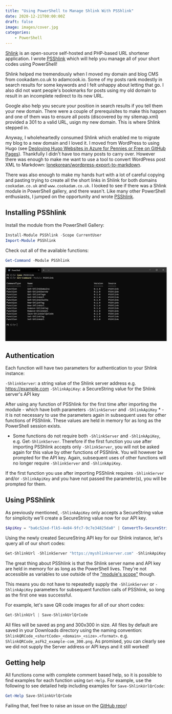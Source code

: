 ```yaml
---
title: "Using PowerShell to Manage Shlink With PSShlink"
date: 2020-12-21T00:00:00Z
draft: false
image: images/cover.jpg
categories:
    - PowerShell
---
```


[Shlink](https://shlink.io/) is an open-source self-hosted and PHP-based URL shortener application. I wrote [PSShlink](https://github.com/codaamok/psshlink) which will help you manage all of your short codes using PowerShell!

Shlink helped me tremendously when I moved my domain and blog CMS from cookadam.co.uk to adamcook.io. Some of my posts rank modestly in search results for some keywords and I felt unhappy about letting that go. I also did not want people's bookmarks for posts using my old domain to result in an incomplete redirect to its new URL.

Google also help you secure your position in search results if you tell them your new domain. There were a couple of prerequisites to make this happen and one of them was to ensure all posts (discovered by my sitemap.xml) provided a 301 to a valid URL, usign my new domain. This is where Shlink stepped in.

Anyway, I wholeheartedly consumed Shlink which enabled me to migrate my blog to a new domain and I loved it. I moved from WordPress to using Hugo (see [Deploying Hugo Websites in Azure for Pennies or Free on GitHub Pages](https://adamcook.io/p/deploying-hugo-websites-in-azure-for-pennies-or-free-on-github-pages/)). Thankfully I didn't have too many posts to carry over. However there was enough to make me want to use a tool to convert WordPress post XML to Markdown: [lonekorean/wordpress-export-to-markdown](https://github.com/lonekorean/wordpress-export-to-markdown).

There was also enough to make my hands hurt with a lot of careful copying and pasting trying to create all the short links in Shlink for both domains `cookadam.co.uk` and `www.cookadam.co.uk`. I looked to see if there was a Shlink module in PowerShell gallery, and there wasn't. Like many other PowerShell enthusiasts, I jumped on the opportunity and wrote [PSShlink](https://github.com/codaamok/PSShlink).

## Installing PSShlink

Install the module from the PowerShell Gallery:

```powershell
Install-Module PSShlink -Scope CurrentUser
Import-Module PSShlink
```

Check out all of the available functions:

```powershell
Get-Command -Module PSShlink
```

![](images/1.jpg)

## Authentication

Each function will have two parameters for authentication to your Shlink instance:

`-ShlinkServer`: a string value of the Shlink server address e.g. https://example.com
`-ShlinkApiKey`: a SecureString value for the Shlink server's API key

After using any function of PSShlink for the first time after importing the module - which have both parameters `-ShlinkServer` and `-ShlinkApiKey` * - it is not necessary to use the parameters again in subsequent uses for other functions of PSShlink. These values are held in memory for as long as the PowerShell session exists.

* Some functions do not require both `-ShlinkServer` and `-ShlinkApiKey`, e.g. Get`-ShlinkServer`. Therefore if the first function you use after importing PSShlink accepts only `-ShlinkServer`, you will not be asked again for this value by other functions of PSShlink. You will however be prompted for the API key. Again, subsequent uses of other functions will no longer require `-ShlinkServer` and `-ShlinkApiKey`.

If the first function you use after importing PSShlink requires `-ShlinkServer` and/or `-ShlinkApiKey` and you have not passed the parameter(s), you will be prompted for them.

## Using PSShlink

As previously mentioned, `-ShlinkApiKey` only accepts a SecureString value for simplicity we'll create a SecureString value now for our API key.

```powershell
$ApiKey = "ba6c52ed-flk5-4e84-9fc7-9c7e34825da0" | ConvertTo-SecureString -AsPlainText -Force
```

Using the newly created SecureString API key for our Shlink instance, let's query all of our short codes:

```powershell
Get-ShlinkUrl -ShlinkServer "https://myshlinkserver.com" -ShlinkApiKey $ApiKey
```

The great thing about PSShlink is that the Shlink server name and API key are held in memory for as long as the PowerShell lives. They're not accessible as variables to use outside of the ["module's scope"](https://mikefrobbins.com/2017/06/08/what-is-this-module-scope-in-powershell-that-you-speak-of/#:~:text=%E2%80%9CThe%20privacy%20of%20a%20module,do%20have%20their%20own%20scope.%E2%80%9D) though. 

This means you do not have to repeatedly supply the `-ShlinkServer` or `-ShlinkApiKey` parameters for subsequent function calls of PSShlink, so long as the first one was successful.

For example, let's save QR code images for all of our short codes:

```powershell
Get-ShlinkUrl | Save-ShlinkUrlQrCode
```

All files will be saved as png and 300x300 in size. All files by default are saved in your Downloads directory using the naming convention: `ShlinkQRCode_<shortCode>_<domain>_<size>.<format>`. e.g. `ShlinkQRCode_asFk2_example-com_300.png`. As promised, you can clearly see we did not supply the Server address or API keys and it still worked!

## Getting help

All functions come with complete comment based help, so it is possible to find examples for each function using `Get-Help`. For example, use the following to see detailed help including examples for `Save-ShlinkUrlQrCode`:

```powershell
Get-Help Save-ShlinkUrlQrCode
```

Failing that, feel free to raise an issue on the [GitHub repo](https://github.com/codaamok/PSShlink)!
